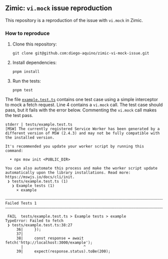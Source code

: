 ## Zimic: `vi.mock` issue reproduction

This repository is a reproduction of the issue with `vi.mock` in Zimic.

### How to reproduce

1. Clone this repository:

   ```
   git clone git@github.com:diego-aquino/zimic-vi-mock-issue.git
   ```

2. Install dependencies:

   ```
   pnpm install
   ```

3. Run the tests:

   ```
   pnpm test
   ```

The file [`example.test.ts`](./tests/example.test.ts) contains one test case using a simple interceptor to mock a fetch
request. Line 4 contains a `vi.mock` call. The test case should pass, but it fails with the error below. Commenting the
`vi.mock` call makes the test pass.

```
stderr | tests/example.test.ts
[MSW] The currently registered Service Worker has been generated by a different version of MSW (2.4.3) and may not be fully compatible with the installed version.

It's recommended you update your worker script by running this command:

  • npx msw init <PUBLIC_DIR>

You can also automate this process and make the worker script update automatically upon the library installations. Read more: https://mswjs.io/docs/cli/init.
 ❯ tests/example.test.ts (1)
   ❯ Example tests (1)
     × example

⎯⎯⎯⎯⎯⎯⎯⎯⎯⎯⎯⎯⎯⎯⎯⎯⎯⎯⎯⎯⎯⎯⎯⎯⎯⎯⎯⎯⎯⎯⎯⎯⎯⎯⎯⎯⎯⎯⎯⎯⎯⎯⎯⎯⎯⎯⎯⎯⎯⎯⎯⎯⎯⎯⎯⎯⎯⎯⎯⎯⎯⎯⎯⎯⎯⎯⎯⎯⎯⎯⎯⎯⎯⎯⎯⎯⎯⎯⎯⎯⎯⎯⎯⎯⎯⎯⎯⎯⎯⎯⎯⎯⎯⎯⎯⎯⎯⎯⎯⎯⎯ Failed Tests 1 ⎯⎯⎯⎯⎯⎯⎯⎯⎯⎯⎯⎯⎯⎯⎯⎯⎯⎯⎯⎯⎯⎯⎯⎯⎯⎯⎯⎯⎯⎯⎯⎯⎯⎯⎯⎯⎯⎯⎯⎯⎯⎯⎯⎯⎯⎯⎯⎯⎯⎯⎯⎯⎯⎯⎯⎯⎯⎯⎯⎯⎯⎯⎯⎯⎯⎯⎯⎯⎯⎯⎯⎯⎯⎯⎯⎯⎯⎯⎯⎯⎯⎯⎯⎯⎯⎯⎯⎯⎯⎯⎯⎯⎯⎯⎯⎯⎯⎯⎯⎯⎯

 FAIL  tests/example.test.ts > Example tests > example
TypeError: Failed to fetch
 ❯ tests/example.test.ts:38:27
     36|     });
     37|
     38|     const response = await fetch('http://localhost:3000/example');
       |                           ^
     39|     expect(response.status).toBe(200);
```

